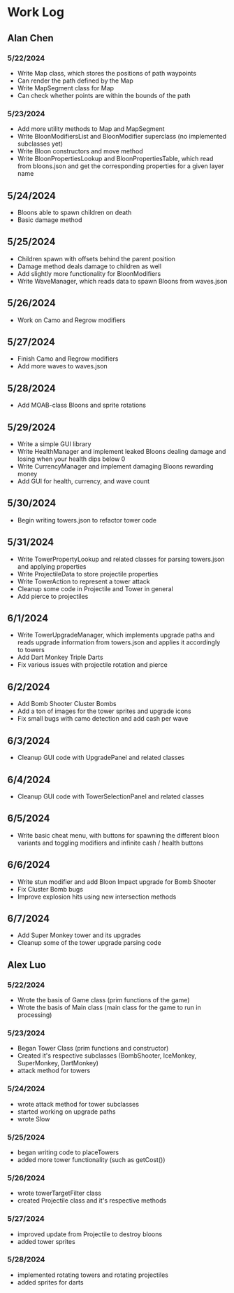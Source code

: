 # Work Log

## Alan Chen

### 5/22/2024

- Write Map class, which stores the positions of path waypoints
- Can render the path defined by the Map
- Write MapSegment class for Map
- Can check whether points are within the bounds of the path

### 5/23/2024

- Add more utility methods to Map and MapSegment
- Write BloonModifiersList and BloonModifier superclass (no implemented subclasses yet)
- Write Bloon constructors and move method
- Write BloonPropertiesLookup and BloonPropertiesTable, which read from bloons.json and get the corresponding properties for a given layer name

## 5/24/2024

- Bloons able to spawn children on death
- Basic damage method

## 5/25/2024

- Children spawn with offsets behind the parent position
- Damage method deals damage to children as well
- Add slightly more functionality for BloonModifiers
- Write WaveManager, which reads data to spawn Bloons from waves.json

## 5/26/2024

- Work on Camo and Regrow modifiers

## 5/27/2024

- Finish Camo and Regrow modifiers
- Add more waves to waves.json

## 5/28/2024

- Add MOAB-class Bloons and sprite rotations

## 5/29/2024

- Write a simple GUI library
- Write HealthManager and implement leaked Bloons dealing damage and losing when your health dips below 0
- Write CurrencyManager and implement damaging Bloons rewarding money
- Add GUI for health, currency, and wave count

## 5/30/2024
- Begin writing towers.json to refactor tower code

## 5/31/2024
- Write TowerPropertyLookup and related classes for parsing towers.json and applying properties
- Write ProjectileData to store projectile properties
- Write TowerAction to represent a tower attack
- Cleanup some code in Projectile and Tower in general
- Add pierce to projectiles

## 6/1/2024
- Write TowerUpgradeManager, which implements upgrade paths and reads upgrade information from towers.json and applies it accordingly to towers
- Add Dart Monkey Triple Darts
- Fix various issues with projectile rotation and pierce

## 6/2/2024
- Add Bomb Shooter Cluster Bombs
- Add a ton of images for the tower sprites and upgrade icons
- Fix small bugs with camo detection and add cash per wave

## 6/3/2024
- Cleanup GUI code with UpgradePanel and related classes

## 6/4/2024
- Cleanup GUI code with TowerSelectionPanel and related classes

## 6/5/2024
- Write basic cheat menu, with buttons for spawning the different bloon variants and toggling modifiers and infinite cash / health buttons

## 6/6/2024
- Write stun modifier and add Bloon Impact upgrade for Bomb Shooter
- Fix Cluster Bomb bugs
- Improve explosion hits using new intersection methods

## 6/7/2024
- Add Super Monkey tower and its upgrades
- Cleanup some of the tower upgrade parsing code

## Alex Luo

### 5/22/2024

- Wrote the basis of Game class (prim functions of the game)
- Wrote the basis of Main class (main class for the game to run in processing)

### 5/23/2024

- Began Tower Class (prim functions and constructor)
- Created it's respective subclasses (BombShooter, IceMonkey, SuperMonkey, DartMonkey)
- attack method for towers

### 5/24/2024
- wrote attack method for tower subclasses
- started working on upgrade paths
- wrote Slow

### 5/25/2024
 - began writing code to placeTowers
 - added more tower functionality (such as getCost())

### 5/26/2024
 - wrote towerTargetFilter class
 - created Projectile class and it's respective methods

### 5/27/2024
 - improved update from Projectile to destroy bloons
 - added tower sprites

### 5/28/2024
 - implemented rotating towers and rotating projectiles
 - added sprites for darts
